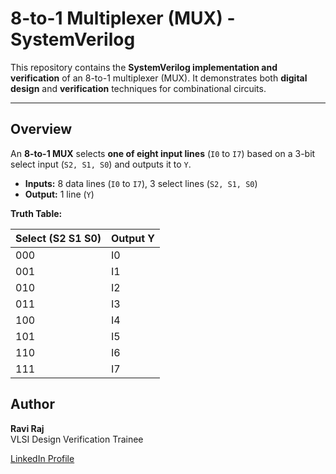 # 8-to-1 Multiplexer (MUX) - SystemVerilog

This repository contains the **SystemVerilog implementation and verification** of an 8-to-1 multiplexer (MUX). It demonstrates both **digital design** and **verification** techniques for combinational circuits.

---

## Overview

An **8-to-1 MUX** selects **one of eight input lines** (`I0` to `I7`) based on a 3-bit select input (`S2, S1, S0`) and outputs it to `Y`.

- **Inputs:** 8 data lines (`I0` to `I7`), 3 select lines (`S2, S1, S0`)  
- **Output:** 1 line (`Y`)  

**Truth Table:**

| Select (S2 S1 S0) | Output Y |
|------------------|----------|
| 000              | I0       |
| 001              | I1       |
| 010              | I2       |
| 011              | I3       |
| 100              | I4       |
| 101              | I5       |
| 110              | I6       |
| 111              | I7       |


## Author

**Ravi Raj**  
VLSI Design Verification Trainee  

[LinkedIn Profile](https://www.linkedin.com/in/ravi-raj-023a75253/)


